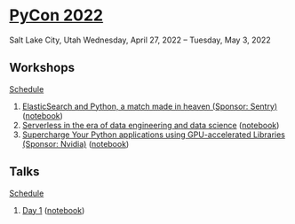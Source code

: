 # [PyCon 2022](https://us.pycon.org/2022/)

Salt Lake City, Utah
Wednesday, April 27, 2022 – Tuesday, May 3, 2022

## Workshops

[Schedule](https://us.pycon.org/2022/schedule/sponsor-workshops/)

1. [ElasticSearch and Python, a match made in heaven (Sponsor: Sentry)](workshop_005_ElasticSearch-and-Python.md) ([notebook](workshop_005_ElasticSearch-and-Python.ipynb))
1. [Serverless in the era of data engineering and data science](workshop_010_Serverless-in-the-era-of-data-engineering-and-data-science.md) ([notebook](workshop_010_Serverless-in-the-era-of-data-engineering-and-data-science.ipynb))
1. [Supercharge Your Python applications using GPU-accelerated Libraries (Sponsor: Nvidia)](workshop_015_Supercharge-your-Python-applications-using-GPU-accelerated-libraries.md) ([notebook](workshop_015_Supercharge-your-Python-applications-using-GPU-accelerated-libraries.ipynb))

## Talks

[Schedule](https://us.pycon.org/2022/schedule/talks/)

1. [Day 1](talks_005_day1.md) ([notebook](talks_005_day1.ipynb))
